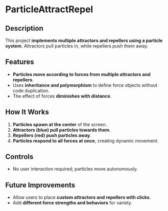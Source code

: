 # ParticleAttractRepel

## Description
This project **implements multiple attractors and repellers using a particle system**. Attractors pull particles in, while repellers push them away.

## Features
- **Particles move according to forces from multiple attractors and repellers**.
- Uses **inheritance and polymorphism** to define force objects without code duplication.
- The effect of forces **diminishes with distance**.

## How It Works
1. **Particles spawn at the center** of the screen.
2. **Attractors (blue) pull particles towards them**.
3. **Repellers (red) push particles away**.
4. **Particles respond to all forces at once**, creating dynamic movement.

## Controls
- No user interaction required; particles move autonomously.

## Future Improvements
- Allow users to place **custom attractors and repellers with clicks**.
- Add **different force strengths and behaviors** for variety.
